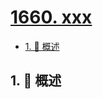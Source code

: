 # [1660. xxx](https://github.com/Tdahuyou/TNotes.leetcode/tree/main/notes/1660.%20xxx)

<!-- region:toc -->

- [1. 📝 概述](#1--概述)

<!-- endregion:toc -->

## 1. 📝 概述

